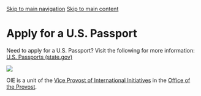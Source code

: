 [Skip to main navigation](https://ea.oie.gatech.edu/apply-us-passport#main-navigation) [Skip to main content](https://ea.oie.gatech.edu/apply-us-passport#main-content)

# Apply for a U.S. Passport

Need to apply for a U.S. Passport? Visit the following for more information: [U.S. Passports (state.gov)](https://travel.state.gov/content/travel/en/passports.html)

![](https://ea.oie.gatech.edu/sites/default/files/inline-images/Capture%20Passport_0.JPG)

OIE is a unit of the [Vice Provost of International Initiatives](https://global.gatech.edu/) in the [Office of the Provost](https://provost.gatech.edu/).